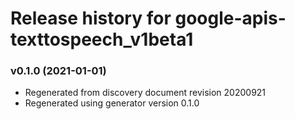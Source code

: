 # Release history for google-apis-texttospeech_v1beta1

### v0.1.0 (2021-01-01)

* Regenerated from discovery document revision 20200921
* Regenerated using generator version 0.1.0

